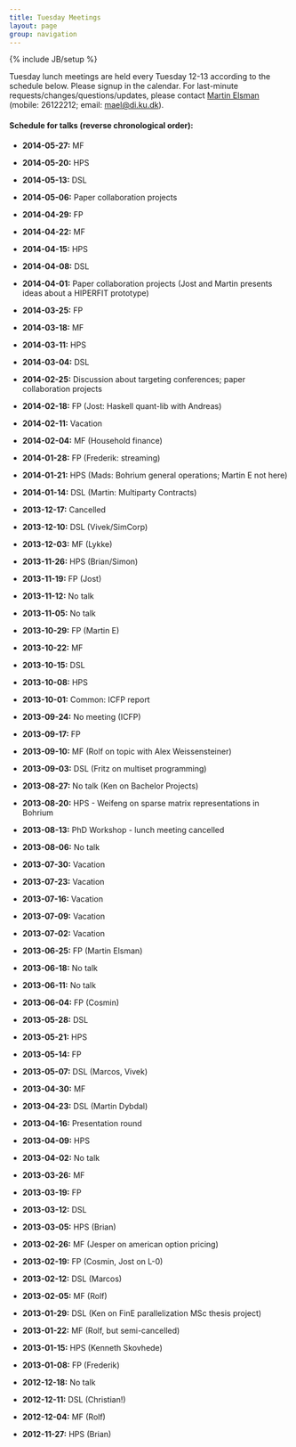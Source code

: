 ```yaml
---
title: Tuesday Meetings
layout: page
group: navigation
---
```

{% include JB/setup %}

Tuesday lunch meetings are held every Tuesday 12-13 according to the
schedule below. Please signup in the calendar. For last-minute
requests/changes/questions/updates, please contact [Martin
Elsman](http://www.elsman.com) (mobile: 26122212; email:
[mael@di.ku.dk](mailto:mael@di.ku.dk)).

#### Schedule for talks (reverse chronological order):

- __2014-05-27:__ MF

- __2014-05-20:__ HPS

- __2014-05-13:__ DSL

- __2014-05-06:__ Paper collaboration projects

- __2014-04-29:__ FP

- __2014-04-22:__ MF

- __2014-04-15:__ HPS

- __2014-04-08:__ DSL

- __2014-04-01:__ Paper collaboration projects (Jost and Martin
  presents ideas about a HIPERFIT prototype)

- __2014-03-25:__ FP

- __2014-03-18:__ MF

- __2014-03-11:__ HPS

- __2014-03-04:__ DSL

- __2014-02-25:__ Discussion about targeting conferences; paper collaboration projects

- __2014-02-18:__ FP (Jost: Haskell quant-lib with Andreas)

- __2014-02-11:__ Vacation

- __2014-02-04:__ MF (Household finance) 

- __2014-01-28:__ FP (Frederik: streaming)

- __2014-01-21:__ HPS (Mads: Bohrium general operations; Martin E not here)

- __2014-01-14:__ DSL (Martin: Multiparty Contracts)

- __2013-12-17:__ Cancelled

- __2013-12-10:__ DSL (Vivek/SimCorp)

- __2013-12-03:__ MF (Lykke)

- __2013-11-26:__ HPS (Brian/Simon)

- __2013-11-19:__ FP (Jost)

- __2013-11-12:__ No talk

- __2013-11-05:__ No talk

- __2013-10-29:__ FP (Martin E)

- __2013-10-22:__ MF


- __2013-10-15:__ DSL

- __2013-10-08:__ HPS

- __2013-10-01:__ Common: ICFP report

- __2013-09-24:__ No meeting (ICFP)

- __2013-09-17:__ FP

- __2013-09-10:__ MF (Rolf on topic with Alex Weissensteiner)

- __2013-09-03:__ DSL (Fritz on multiset programming)

- __2013-08-27:__ No talk (Ken on Bachelor Projects)

- __2013-08-20:__ HPS - Weifeng on sparse matrix representations in Bohrium

- __2013-08-13:__ PhD Workshop - lunch meeting cancelled

- __2013-08-06:__ No talk

- __2013-07-30:__ Vacation

- __2013-07-23:__ Vacation

- __2013-07-16:__ Vacation

- __2013-07-09:__ Vacation

- __2013-07-02:__ Vacation

- __2013-06-25:__ FP (Martin Elsman)

- __2013-06-18:__ No talk

- __2013-06-11:__ No talk

- __2013-06-04:__ FP (Cosmin)

- __2013-05-28:__ DSL

- __2013-05-21:__ HPS

- __2013-05-14:__ FP

- __2013-05-07:__ DSL (Marcos, Vivek)

- __2013-04-30:__ MF

- __2013-04-23:__ DSL (Martin Dybdal)

- __2013-04-16:__ Presentation round

- __2013-04-09:__ HPS

- __2013-04-02:__ No talk

- __2013-03-26:__ MF

- __2013-03-19:__ FP

- __2013-03-12:__ DSL

- __2013-03-05:__ HPS (Brian)

- __2013-02-26:__ MF (Jesper on american option pricing)

- __2013-02-19:__ FP (Cosmin, Jost on L-0)

- __2013-02-12:__ DSL (Marcos)

- __2013-02-05:__ MF (Rolf)

- __2013-01-29:__ DSL (Ken on FinE parallelization MSc thesis project) 

- __2013-01-22:__ MF (Rolf, but semi-cancelled)

- __2013-01-15:__ HPS (Kenneth Skovhede)

- __2013-01-08:__ FP (Frederik)

- __2012-12-18:__ No talk

- __2012-12-11:__ DSL (Christian!)

- __2012-12-04:__ MF (Rolf)

- __2012-11-27:__ HPS (Brian)

